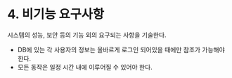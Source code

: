 # 4. 비기능 요구사항
시스템의 성능, 보안 등의 기능 외의 요구되는 사항을 기술한다.

- DB에 있는 각 사용자의 정보는 올바르게 로그인 되어있을 때에만 참조가 가능해야 한다.
- 모든 동작은 일정 시간 내에 이루어질 수 있어야 한다.
